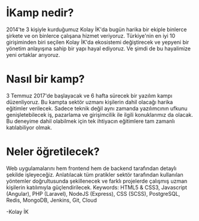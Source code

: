 # İKamp nedir?

2014'te 3 kişiyle kurduğumuz Kolay İK'da bugün harika bir ekiple binlerce şirkete ve on binlerce çalışana hizmet veriyoruz. Türkiye'nin en iyi 10 girişiminden biri seçilen Kolay İK'da ekosistemi değiştirecek ve yepyeni bir yönetim anlayışına sahip bir yapı hayal ediyoruz. Ve şimdi de bu hayalimize yeni ortaklar arıyoruz.
# Nasıl bir kamp?

3 Temmuz 2017'de başlayacak ve 6 hafta sürecek bir yazılım kampı düzenliyoruz. Bu kampta sektör uzmanı kişilerin dahil olacağı harika eğitimler verilecek. Sadece teknik değil aynı zamanda yazılımcının ufkunu genişletebilecek iş, pazarlama ve girişimcilik ile ilgili konuklarımız da olacak. Bu deneyime dahil olabilmek için tek ihtiyacın eğitimlere tam zamanlı katılabiliyor olmak.
# Neler öğretilecek?

Web uygulamalarını hem frontend hem de backend tarafından detaylı şekilde işleyeceğiz. Anlatılacak tüm pratikler sektör tarafından kullanılan yöntemler doğrultusunda şekillenecek ve farklı projelerde çalışmış uzman kişilerin katılımıyla güçlendirilecek. Keywords: HTML5 & CSS3, Javascript (Angular), PHP (Laravel), NodeJS (Express), CSS (SCSS), PostgreSQL, Redis, MongoDB, Jenkins, Git, Cloud

-Kolay İK